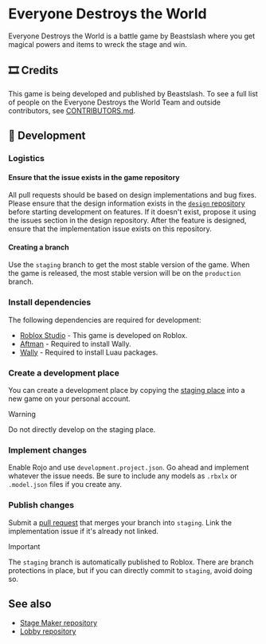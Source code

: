 # Everyone Destroys the World
Everyone Destroys the World is a battle game by Beastslash where you get magical powers and items to wreck the stage and win. 

## 🎞️ Credits
This game is being developed and published by Beastslash. To see a full list of people on the Everyone Destroys the World Team and outside contributors, see [CONTRIBUTORS.md](./CONTRIBUTORS.md).

## 🚧 Development
### Logistics
#### Ensure that the issue exists in the game repository
All pull requests should be based on design implementations and bug fixes. Please ensure that the design information exists in the [`design` repository](https://github.com/EveryoneDestroysTheWorld/design) before starting development on features. If it doesn't exist, propose it using the issues section in the design repository. After the feature is designed, ensure that the implementation issue exists on this repository.

#### Creating a branch
Use the `staging` branch to get the most stable version of the game. When the game is released, the most stable version will be on the `production` branch.

### Install dependencies
The following dependencies are required for development:
* [Roblox Studio](https://create.roblox.com/docs/studio/setting-up-roblox-studio) - This game is developed on Roblox.
* [Aftman](https://github.com/LPGhatguy/aftman/releases) - Required to install Wally.
* [Wally](https://wally.run/install) - Required to install Luau packages.

### Create a development place
You can create a development place by copying the [staging place](https://www.roblox.com/games/17711502472/Everyone-Destroys-the-World-Staging-Game) into a new game on your personal account. 

> [!WARNING]
> Do not directly develop on the staging place.

### Implement changes
Enable Rojo and use `development.project.json`. Go ahead and implement whatever the issue needs. Be sure to include any models as `.rbxlx` or `.model.json` files if you create any.

### Publish changes
Submit a [pull request](https://github.com/EveryoneDestroysTheWorld/game/pulls) that merges your branch into `staging`. Link the implementation issue if it's already not linked.

> [!IMPORTANT]
> The `staging` branch is automatically published to Roblox. There are branch protections in place, but if you can directly commit to `staging`, avoid doing so.

## See also
* [Stage Maker repository](https://github.com/EveryoneDestroysTheWorld/stage-maker)
* [Lobby repository](https://github.com/EveryoneDestroysTheWorld/lobby)
